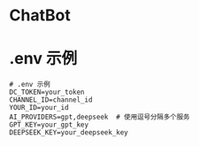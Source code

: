 # ChatBot

# .env 示例
```
# .env 示例
DC_TOKEN=your_token
CHANNEL_ID=channel_id
YOUR_ID=your_id
AI_PROVIDERS=gpt,deepseek  # 使用逗号分隔多个服务
GPT_KEY=your_gpt_key
DEEPSEEK_KEY=your_deepseek_key
```
